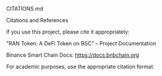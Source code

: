CITATIONS.md

Citations and References

If you use this project, please cite it appropriately:

"RAN Token: A DeFi Token on BSC" – Project Documentation

Binance Smart Chain Docs: https://docs.bnbchain.org


For academic purposes, use the appropriate citation format.
